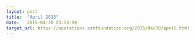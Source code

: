 ```yaml
---
layout: post
title:  "April 2015"
date:   2015-04-30 23:59:59
target_url: https://operations.osmfoundation.org/2015/04/30/april.html
---
```

